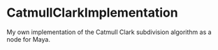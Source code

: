 # CatmullClarkImplementation
My own implementation of the Catmull Clark subdivision algorithm as a node for Maya.
